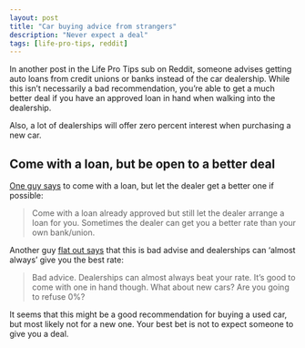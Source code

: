```yaml
---
layout: post
title: "Car buying advice from strangers"
description: "Never expect a deal"
tags: [life-pro-tips, reddit]
---
```


In another post in the Life Pro Tips sub on Reddit, someone advises getting auto loans from credit unions or banks instead of the car dealership. While this isn’t necessarily a bad recommendation, you’re able to get a much better deal if you have an approved loan in hand when walking into the dealership.

Also, a lot of dealerships will offer zero percent interest when purchasing a new car.

## Come with a loan, but be open to a better deal

[One guy says](https://www.reddit.com/r/LifeProTips/comments/74u61l/lpt_get_your_auto_loans_from_credit_unions_or/do148ca/) to come with a loan, but let the dealer get a better one if possible:

> Come with a loan already approved but still let the dealer arrange a loan for you. Sometimes the dealer can get you a better rate than your own bank/union.

Another guy [flat out says](https://www.reddit.com/r/LifeProTips/comments/74u61l/lpt_get_your_auto_loans_from_credit_unions_or/do1a1ua/) that this is bad advise and dealerships can ‘almost always’ give you the best rate:

> Bad advice. Dealerships can almost always beat your rate. It’s good to come with one in hand though.
What about new cars? Are you going to refuse 0%?

It seems that this might be a good recommendation for buying a used car, but most likely not for a new one. Your best bet is not to expect someone to give you a deal.
